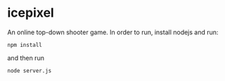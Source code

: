 
# icepixel

An online top-down shooter game.
In order to run, install nodejs and run:

```npm install```

and then run

```node server.js```
